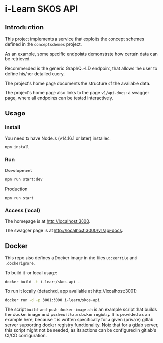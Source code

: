 # i-Learn SKOS API

## Introduction

This project implements a service that exploits the concept schemes defined in the `conceptschemes` project.

As an example, some specific endpoints demonstrate how certain data can be retrieved.

Recommended is the generic GraphQL-LD endpoint, that allows the user to define his/her detailed query.

The project's home page documents the structure of the available data.

The project's home page also links to the page `v1/api-docs`: a swagger page, where all endpoints can be tested interactively.

## Usage

### Install

You need to have Node.js (v14.16.1 or later) installed.

```bash shell
npm install
```

### Run

Development

```bash shell
npm run start:dev
```

Production

```bash shell
npm run start
```

### Access (local)

The homepage is at <http://localhost:3000>.

The swagger page is at <http://localhost:3000/v1/api-docs>.

## Docker

This repo also defines a Docker image in the files `Dockerfile` and `.dockerignore`.

To build it for local usage:

```bash shell
docker build -t i-learn/skos-api .
```

To run it locally (detached, app available at http://localhost:3001):

```bash shell
docker run -d -p 3001:3000 i-learn/skos-api
```

The script `build-and-push-docker-image.sh` is an example script that builds the docker image and pushes it to a docker registry.
It is provided as an example here, because it is written specifically for a given (private) gitlab server supporting docker registry functionality.
Note that for a gitlab server, this script might not be needed, as its actions can be configured in gitlab's CI/CD configuration.


